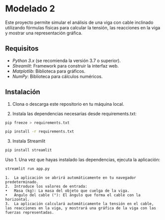 # Modelado 2

Este proyecto permite simular el análisis de una viga con cable inclinado utilizando fórmulas físicas para calcular la tensión, las reacciones en la viga y mostrar una representación gráfica.

## Requisitos

- *Python 3.x* (se recomienda la versión 3.7 o superior).
- *Streamlit*: Framework para construir la interfaz web.
- *Matplotlib*: Biblioteca para gráficos.
- *NumPy*: Biblioteca para cálculos numéricos.

## Instalación

1. Clona o descarga este repositorio en tu máquina local.


2.	Instala las dependencias necesarias desde requirements.txt:

```bash
pip freeze > requirements.txt
```


```bash
pip install -r requirements.txt
```

3.	Instala Streamlit
   
```bash
pip install streamlit  
```

Uso
	1.	Una vez que hayas instalado las dependencias, ejecuta la aplicación:
 
```bash
streamlit run app.py
```


	1.	La aplicación se abrirá automáticamente en tu navegador predeterminado.
	2.	Introduce los valores de entrada:
	•	Masa (kg): La masa del objeto que cuelga de la viga.
	•	Ángulo del cable (°): El ángulo que forma el cable con la horizontal.
	3.	La aplicación calculará automáticamente la tensión en el cable, las reacciones en la viga, y mostrará una gráfica de la viga con las fuerzas representadas.

